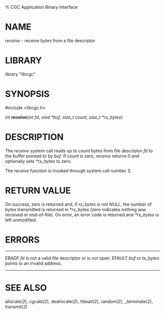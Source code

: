 % CGC Application Binary Interface

# NAME
*receive* - receive bytes from a file descriptor

# LIBRARY
library "libcgc"

# SYNOPSIS
\#include \<libcgc.h\>

_int_
**receive**(_int fd_, _void *buf_, _size_t count_, _size_t *rx_bytes_)

# DESCRIPTION
The *receive* system call reads up to *count* bytes from file descriptor
*fd* to the buffer pointed to by *buf*. If *count* is zero, *receive*
returns 0 and optionally sets *\*rx_bytes* to zero.

The *receive* function is invoked through system call number 3.

# RETURN VALUE
On success, zero is returned and, if *rx_bytes* is not *NULL*, the number
of bytes transmitted is returned in *\*rx_bytes* (zero indicates nothing
was received or end-of-file). On error, an error code is returned and
*\*rx_bytes* is left unmodified.

# ERRORS

------ --------------------------------------------------------------
EBADF  *fd* is not a valid file descriptor or is not open.
EFAULT *buf* or *tx_bytes* points to an invalid address.
------ --------------------------------------------------------------

# SEE ALSO
allocate(2),
cgcabi(2),
deallocate(2),
fdwait(2),
random(2),
_terminate(2),
transmit(2)
